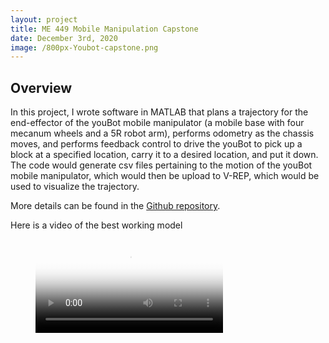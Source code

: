 ```yaml
---
layout: project
title: ME 449 Mobile Manipulation Capstone
date: December 3rd, 2020
image: /800px-Youbot-capstone.png
---
```


## Overview
In this project, I wrote software in MATLAB that plans a trajectory for the end-effector of the youBot mobile manipulator (a mobile base with four mecanum wheels and a 5R robot arm), performs odometry as the chassis moves, and performs feedback control to drive the youBot to pick up a block at a specified location, carry it to a desired location, and put it down. The code would generate csv files pertaining to the motion of the youBot mobile manipulator, which would then be upload to V-REP, which would be used to visualize the trajectory.

More details can be found in the <a href="https://github.com/chen2156/ME-449-Robotic-Manipulation">Github repository</a>.

Here is a video of the best working model

<figure class="video_container">
  <video controls="true" allowfullscreen="true" poster="/800px-Youbot-capstone.png">
    <source src="/bestanimation-2020-12-03_18.24.11.mp4" type="video/mp4">
  </video>
</figure>

